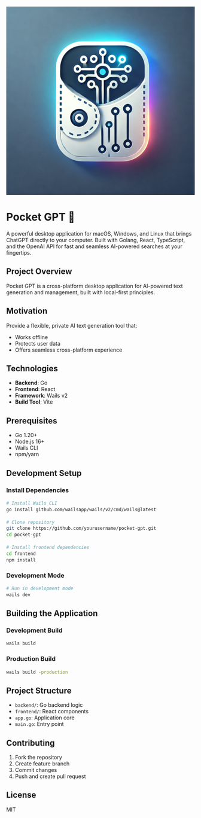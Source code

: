 ![Pocket GPT imag](build/appicon.png)
# Pocket GPT 🚀
A powerful desktop application for macOS, Windows, and Linux that brings ChatGPT directly to your computer. Built with Golang, React, TypeScript, and the OpenAI API for fast and seamless AI-powered searches at your fingertips.

## Project Overview
Pocket GPT is a cross-platform desktop application for AI-powered text generation and management, built with local-first principles.

## Motivation
Provide a flexible, private AI text generation tool that:
- Works offline
- Protects user data
- Offers seamless cross-platform experience

## Technologies
- **Backend**: Go
- **Frontend**: React
- **Framework**: Wails v2
- **Build Tool**: Vite

## Prerequisites
- Go 1.20+
- Node.js 16+
- Wails CLI
- npm/yarn

## Development Setup

### Install Dependencies
```bash
# Install Wails CLI
go install github.com/wailsapp/wails/v2/cmd/wails@latest

# Clone repository
git clone https://github.com/yourusername/pocket-gpt.git
cd pocket-gpt

# Install frontend dependencies
cd frontend
npm install
```

### Development Mode
```bash
# Run in development mode
wails dev
```

## Building the Application

### Development Build
```bash
wails build
```

### Production Build
```bash
wails build -production
```

## Project Structure
- `backend/`: Go backend logic
- `frontend/`: React components
- `app.go`: Application core
- `main.go`: Entry point

## Contributing
1. Fork the repository
2. Create feature branch
3. Commit changes
4. Push and create pull request

## License
MIT
